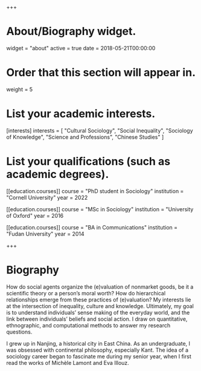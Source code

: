 +++
# About/Biography widget.
widget = "about"
active = true
date = 2018-05-21T00:00:00

# Order that this section will appear in.
weight = 5

# List your academic interests.
[interests] 
interests = [
    "Cultural Sociology",
    "Social Inequality", 
    "Sociology of Knowledge",
    "Science and Professions",
    "Chinese Studies"
  ]

# List your qualifications (such as academic degrees).
[[education.courses]]
  course = "PhD student in Sociology"
  institution = "Cornell University"
  year = 2022

[[education.courses]]
  course = "MSc in Sociology"
  institution = "University of Oxford"
  year = 2016

[[education.courses]]
  course = "BA in Communications"
  institution = "Fudan University"
  year = 2014
 
+++

# Biography

How do social agents organize the (e)valuation of nonmarket goods, be it a scientific theory or a person’s moral worth? How do hierarchical relationships emerge from these practices of (e)valuation? My interests lie at the intersection of inequality, culture and knowledge. Ultimately, my goal is to understand individuals’ sense making of the everyday world, and the link between individuals’ beliefs and social action. I draw on quantitative, ethnographic, and computational methods to answer my research questions. 

I grew up in Nanjing, a historical city in East China. As an undergraduate, I was obsessed with continental philosophy, especially Kant. The idea of a sociology career began to fascinate me during my senior year, when I first read the works of Michèle Lamont and Eva Illouz. 
